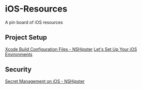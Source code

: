 # iOS-Resources
A pin board of iOS resources


## Project Setup

[Xcode Build Configuration Files - NSHipster](https://nshipster.com/xcconfig/)
[Let's Set Up Your iOS Environments](https://thoughtbot.com/blog/let-s-setup-your-ios-environments)

## Security

[Secret Management on iOS - NSHipster](https://nshipster.com/secrets/)